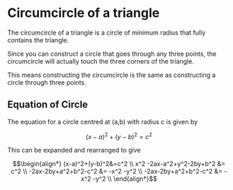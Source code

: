# Circumcircle of a triangle

The circumcircle of a triangle is a circle of minimum radius that fully contains the triangle.

Since you can construct a circle that goes through any three points, the circumcircle will actually touch the three corners of the triangle.

This means constructing the circumcircle is the same as constructing a circle through three points.

## Equation of Circle

The equation for a circle centred at (a,b) with radius c is given by
``` math
(x-a)^2+(y-b)^2=c^2
```

This can be expanded and rearranged to give
``` math
\begin{align*}
(x-a)^2+(y-b)^2&=c^2 \\
x^2 -2ax-a^2+y^2-2by+b^2 &= c^2 \\
-2ax-2by+a^2+b^2-c^2 &= -x^2 -y^2 \\
-2ax-2by+a^2+b^2-c^2 &= -x^2 -y^2 \\
\end{align*}
```
